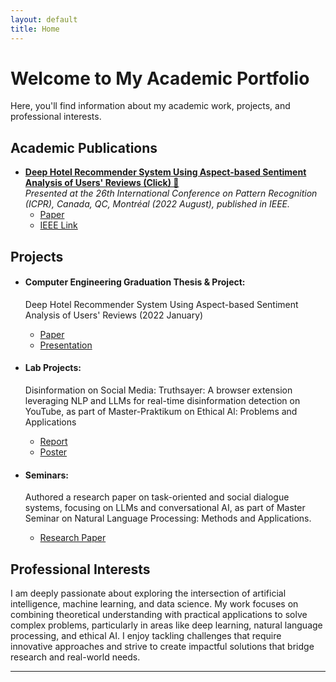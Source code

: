 ```yaml
---
layout: default
title: Home
---
```


# Welcome to My Academic Portfolio

Here, you'll find information about my academic work, projects, and professional interests.

## Academic Publications
- [**Deep Hotel Recommender System Using Aspect-based Sentiment Analysis of Users' Reviews (Click) 📝**](static/PublishedPaperICPR26th@2208.pdf)  
  *Presented at the 26th International Conference on Pattern Recognition (ICPR), Canada, QC, Montréal (2022 August), published in IEEE.*
  - [Paper](static/PublishedPaperICPR26th@2208.pdf)
  - [IEEE Link](https://ieeexplore.ieee.org/document/9956570)
  

## Projects
- #### **Computer Engineering Graduation Thesis & Project:**  

  Deep Hotel Recommender System Using Aspect-based Sentiment Analysis of Users' Reviews (2022 January)

  - [Paper](static/GraduationProjectReport@2201.pdf)
  - [Presentation](static/GraduationProjectPresentation@2201)

- #### **Lab Projects:**

  Disinformation on Social Media: Truthsayer: A browser extension leveraging NLP and LLMs for real-time disinformation detection on YouTube, as part of Master-Praktikum on Ethical Al: Problems and Applications

  - [Report](static/LabProjectReport@2408.pdf)
  - [Poster](static/LabProjectPoster@2407.pdf)

- #### **Seminars:**

  Authored a research paper on task-oriented and social dialogue systems, focusing on LLMs and conversational AI, as part of Master Seminar on Natural Language Processing: Methods and Applications.

  - [Research Paper](static/SeminarResearchPaper@2408.pdf)


## Professional Interests
I am deeply passionate about exploring the intersection of artificial intelligence, machine learning, and data science. My work focuses on combining theoretical understanding with practical applications to solve complex problems, particularly in areas like deep learning, natural language processing, and ethical AI. I enjoy tackling challenges that require innovative approaches and strive to create impactful solutions that bridge research and real-world needs.


 
---


